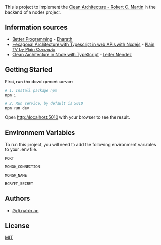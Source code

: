 This is project to implement the [Clean Architecture - Robert C. Martin](https://www.amazon.com/Clean-Architecture-Craftsmans-Software-Structure/dp/0134494164) in the backend of a nodes project.

## Information sources

- [Better Programming](https://betterprogramming.pub/the-clean-architecture-beginners-guide-e4b7058c1165) - [Bharath](https://medium.bharath-dev.com/)
- [Hexagonal Architecture with Typescript in web APIs with Nodejs](https://www.youtube.com/watch?v=ds7mHECHNj0) - [Plain TV by Plain Concepts](https://www.youtube.com/c/PlainTV)
- [Clean Architecture in Node with TypeScript](https://www.youtube.com/watch?v=497L4-LhvdM) - [Leifer Mendez](https://github.com/leifermendez)

## Getting Started

First, run the development server:

```bash
# 1. Install package npm
npm i

# 2. Run service, by default is 5010
npm run dev
```

Open [http://localhost:5010](http://localhost:5010) with your browser to see the result.

## Environment Variables

To run this project, you will need to add the following environment variables to your .env file.

`PORT`

`MONGO_CONNECTION`

`MONGO_NAME`

`BCRYPT_SECRET`

## Authors

- [@dj.pablo.ac](https://gitlab.com/dj.pablo.ac)

## License

[MIT](https://choosealicense.com/licenses/mit/)